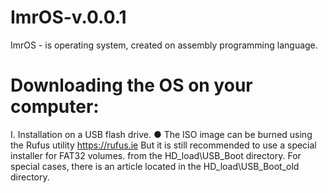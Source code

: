 # ImrOS-v.0.0.1
ImrOS - is operating system, created on assembly programming language.

# Downloading the OS on your computer:
  I. Installation on a USB flash drive.
    ● The ISO image can be burned using the Rufus utility https://rufus.ie
     But it is still recommended to use a special installer for FAT32 volumes.
     from the HD_load\USB_Boot directory.
     For special cases, there is an article located in the HD_load\USB_Boot_old directory.
